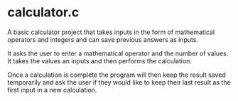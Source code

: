 # calculator.c
A basic calculator project that takes inputs in the form of mathematical operators and integers and can save previous answers as inputs.

It asks the user to enter a mathematical operator and the number of values. It takes the values an inputs and then performs the calculation.

Once a calculation is complete the program will then keep the result saved temporarily and ask the user if they would like to keep their last result as the first input in a new calculation. 

